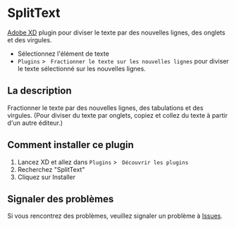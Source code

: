 # SplitText

[Adobe XD](https://www.adobe.com/products/xd.html) plugin pour diviser le texte par des nouvelles lignes, des onglets et des virgules.

- Sélectionnez l'élément de texte
- `Plugins` > ` Fractionner le texte sur les nouvelles lignes` pour diviser le texte sélectionné sur les nouvelles lignes.

## La description
Fractionner le texte par des nouvelles lignes, des tabulations et des virgules.
(Pour diviser du texte par onglets, copiez et collez du texte à partir d'un autre éditeur.)

## Comment installer ce plugin

1. Lancez XD et allez dans `Plugins` > ` Découvrir les plugins`
2. Recherchez "SplitText"
3. Cliquez sur Installer

## Signaler des problèmes
Si vous rencontrez des problèmes, veuillez signaler un problème à [Issues](https://github.com/yoshikinoko/SplitText/issues).
